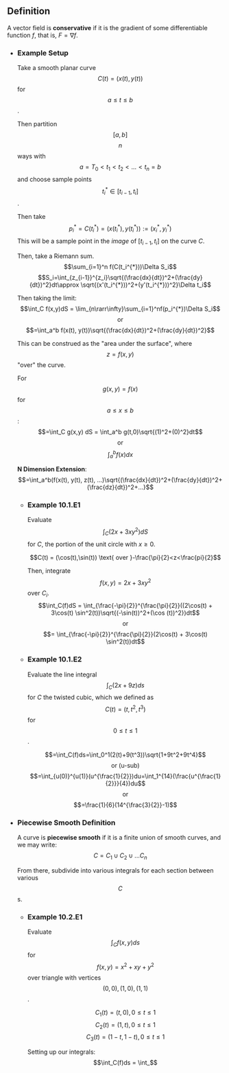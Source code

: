 ## Definition
A vector field is **conservative** if it is the gradient of some differentiable function $f$, that is, $F = \nabla f$.
- ### Example Setup
  Take a smooth planar curve $$C(t) = (x(t),y(t))$$ for $$a \leq t \leq b$$. 
  
  Then partition $$[a,b]$$ $$n$$ ways with $$a=T_0<t_1<t_2<...<t_n=b$$ and choose sample points $$t_i^{*}\in [t_{i-1},t_i]$$.
  
  Then take $$p_i^{*}=C(t_i^{*})=(x(t_i^{*}),y(t_i^{*})):=(x_i^{*},y_i^{*})$$
  This will be a sample point in the *image* of $[t_{i-1},t_i]$ on the curve $C$.
  
  Then, take a Riemann sum.
  $$\sum_{i=1}^n f(C(t_i^{*}))\Delta S_i$$
  $$S_i=\int_{z_{i-1}}^{z_i}\sqrt{(\frac{dx}{dt})^2+(\frac{dy}{dt})^2}dt\approx \sqrt{(x'(t_i^{*}))^2+(y'(t_i^{*}))^2}\Delta t_i$$
  
  Then taking the limit:
  $$\int_C f(x,y)dS = \lim_{n\rarr\infty}\sum_{i=1}^nf(p_i^{*})\Delta S_i$$
  $$\text{or}$$
  $$=\int_a^b f(x(t), y(t))\sqrt{(\frac{dx}{dt})^2+(\frac{dy}{dt})^2}$$
  
  This can be construed as the "area under the surface", where $$z=f(x,y)$$ "over" the curve.
  
  For $$g(x,y) = f(x)$$ for $$a \leq x \leq b$$:
  $$=\int_C g(x,y) dS = \int_a^b g(t,0)\sqrt{(1)^2+(0)^2}dt$$
  $$\text{or}$$
  $$\int_a^bf(x)dx$$
  
  **N Dimension Extension**:
  $$=\int_a^b(f(x(t), y(t), z(t), ...)\sqrt{(\frac{dx}{dt})^2+(\frac{dy}{dt})^2+(\frac{dz}{dt})^2+...}$$
	- ### Example 10.1.E1
	  Evaluate $$\int_C(2x+3xy^2)dS$$ for $C$, the portion of the unit circle with $x \geq 0$.
	  
	  $$C(t) = (\cos(t),\sin(t)) \text{ over }-\frac{\pi}{2}<z<\frac{pi}{2}$$
	  
	  Then, integrate $$f(x,y) = 2x + 3xy^2$$ over $C_i$.
	  $$\int_C(f)dS = \int_{\frac{-\pi}{2}}^{\frac{\pi}{2}}((2\cos(t) + 3\cos(t) \sin^2(t))\sqrt{(-\sin(t))^2+(\cos (t))^2})dt$$
	  $$\text{or}$$
	  $$= \int_{\frac{-\pi}{2}}^{\frac{\pi}{2}}(2\cos(t) + 3\cos(t) \sin^2(t))dt$$
	- ### Example 10.1.E2
	  Evaluate the line integral $$\int_C(2x+9z)ds$$ for $C$ the twisted cubic, which we defined as $$C(t) = (t, t^2, t^3)$$ for $$0 \leq t \leq 1$$.
	  
	  $$=\int_C(f)ds=\int_0^1(2(t)+9(t^3))\sqrt{1+9t^2+9t^4}$$
	  $$\text{or (u-sub)}$$
	  $$=\int_{u(0)}^{u(1)}(u^{\frac{1}{2}})du=\int_1^{14}(\frac{u^{\frac{1}{2}}}{4})du$$
	  $$\text{or}$$
	  $$=\frac{1}{6}(14^{\frac{3}{2}}-1)$$
- ### Piecewise Smooth Definition
  A curve is **piecewise smooth** if it is a finite union of smooth curves, and we may write:
  $$C=C_1\cup C_2\cup ... C_n$$
  
  From there, subdivide into various integrals for each section between various $$C$$s.
	- ### Example 10.2.E1
	  Evaluate $$\int_Cf(x,y)ds$$ for $$f(x,y) = x^2 + xy + y^2$$ over triangle with vertices $$(0,0), (1,0), (1,1)$$.
	  
	  $$C_1(t) = (t,0), 0\leq t \leq 1$$
	  $$C_2(t) = (1,t), 0 \leq t \leq 1$$
	  $$C_3(t) = (1-t, 1-t), 0 \leq t \leq 1$$
	  
	  Setting up our integrals:
	  $$\int_C(f)ds = \int_$$
